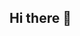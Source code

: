 ## Hi there 👋

<!--
<img align="right" alt="coding" width=300 boder-radius=10 src="https://tenor.com/view/anwarlogo-anwarjitou-gif-4082905506450210104">
**HENRY-AIFST/HENRY-AIFST** is a ✨ _special_ ✨ repository because its `README.md` (this file) appears on your GitHub profile.

Here are some ideas to get you started:

- 🔭 I’m currently working on ...
- 🌱 I’m currently learning ...
- 👯 I’m looking to collaborate on ...
- 🤔 I’m looking for help with ...
- 💬 Ask me about ...
- 📫 How to reach me: ...
- 😄 Pronouns: ...
- ⚡ Fun fact: ...
-->
